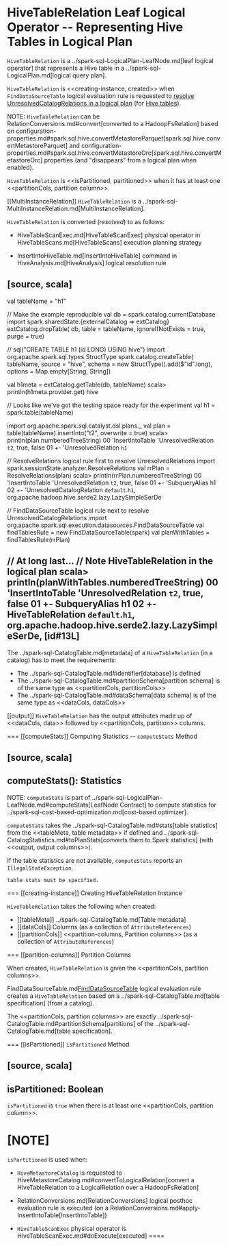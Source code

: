 # HiveTableRelation Leaf Logical Operator -- Representing Hive Tables in Logical Plan

`HiveTableRelation` is a ../spark-sql-LogicalPlan-LeafNode.md[leaf logical operator] that represents a Hive table in a ../spark-sql-LogicalPlan.md[logical query plan].

`HiveTableRelation` is <<creating-instance, created>> when `FindDataSourceTable` logical evaluation rule is requested to [resolve UnresolvedCatalogRelations in a logical plan](../logical-analysis-rules/FindDataSourceTable.md#apply) (for [Hive tables](../logical-analysis-rules/FindDataSourceTable.md#readHiveTable)).

NOTE: `HiveTableRelation` can be RelationConversions.md#convert[converted to a HadoopFsRelation] based on configuration-properties.md#spark.sql.hive.convertMetastoreParquet[spark.sql.hive.convertMetastoreParquet] and configuration-properties.md#spark.sql.hive.convertMetastoreOrc[spark.sql.hive.convertMetastoreOrc] properties (and "disappears" from a logical plan when enabled).

`HiveTableRelation` is <<isPartitioned, partitioned>> when it has at least one <<partitionCols, partition column>>.

[[MultiInstanceRelation]]
`HiveTableRelation` is a ../spark-sql-MultiInstanceRelation.md[MultiInstanceRelation].

`HiveTableRelation` is converted (_resolved_) to as follows:

* HiveTableScanExec.md[HiveTableScanExec] physical operator in HiveTableScans.md[HiveTableScans] execution planning strategy

* InsertIntoHiveTable.md[InsertIntoHiveTable] command in HiveAnalysis.md[HiveAnalysis] logical resolution rule

[source, scala]
----
val tableName = "h1"

// Make the example reproducible
val db = spark.catalog.currentDatabase
import spark.sharedState.{externalCatalog => extCatalog}
extCatalog.dropTable(
  db, table = tableName, ignoreIfNotExists = true, purge = true)

// sql("CREATE TABLE h1 (id LONG) USING hive")
import org.apache.spark.sql.types.StructType
spark.catalog.createTable(
  tableName,
  source = "hive",
  schema = new StructType().add($"id".long),
  options = Map.empty[String, String])

val h1meta = extCatalog.getTable(db, tableName)
scala> println(h1meta.provider.get)
hive

// Looks like we've got the testing space ready for the experiment
val h1 = spark.table(tableName)

import org.apache.spark.sql.catalyst.dsl.plans._
val plan = table(tableName).insertInto("t2", overwrite = true)
scala> println(plan.numberedTreeString)
00 'InsertIntoTable 'UnresolvedRelation `t2`, true, false
01 +- 'UnresolvedRelation `h1`

// ResolveRelations logical rule first to resolve UnresolvedRelations
import spark.sessionState.analyzer.ResolveRelations
val rrPlan = ResolveRelations(plan)
scala> println(rrPlan.numberedTreeString)
00 'InsertIntoTable 'UnresolvedRelation `t2`, true, false
01 +- 'SubqueryAlias h1
02    +- 'UnresolvedCatalogRelation `default`.`h1`, org.apache.hadoop.hive.serde2.lazy.LazySimpleSerDe

// FindDataSourceTable logical rule next to resolve UnresolvedCatalogRelations
import org.apache.spark.sql.execution.datasources.FindDataSourceTable
val findTablesRule = new FindDataSourceTable(spark)
val planWithTables = findTablesRule(rrPlan)

// At long last...
// Note HiveTableRelation in the logical plan
scala> println(planWithTables.numberedTreeString)
00 'InsertIntoTable 'UnresolvedRelation `t2`, true, false
01 +- SubqueryAlias h1
02    +- HiveTableRelation `default`.`h1`, org.apache.hadoop.hive.serde2.lazy.LazySimpleSerDe, [id#13L]
----

The ../spark-sql-CatalogTable.md[metadata] of a `HiveTableRelation` (in a catalog) has to meet the requirements:

* The ../spark-sql-CatalogTable.md#identifier[database] is defined
* The ../spark-sql-CatalogTable.md#partitionSchema[partition schema] is of the same type as <<partitionCols, partitionCols>>
* The ../spark-sql-CatalogTable.md#dataSchema[data schema] is of the same type as <<dataCols, dataCols>>

[[output]]
`HiveTableRelation` has the output attributes made up of <<dataCols, data>> followed by <<partitionCols, partition>> columns.

=== [[computeStats]] Computing Statistics -- `computeStats` Method

[source, scala]
----
computeStats(): Statistics
----

NOTE: `computeStats` is part of ../spark-sql-LogicalPlan-LeafNode.md#computeStats[LeafNode Contract] to compute statistics for ../spark-sql-cost-based-optimization.md[cost-based optimizer].

`computeStats` takes the ../spark-sql-CatalogTable.md#stats[table statistics] from the <<tableMeta, table metadata>> if defined and ../spark-sql-CatalogStatistics.md#toPlanStats[converts them to Spark statistics] (with <<output, output columns>>).

If the table statistics are not available, `computeStats` reports an `IllegalStateException`.

```
table stats must be specified.
```

=== [[creating-instance]] Creating HiveTableRelation Instance

`HiveTableRelation` takes the following when created:

* [[tableMeta]] ../spark-sql-CatalogTable.md[Table metadata]
* [[dataCols]] Columns (as a collection of `AttributeReferences`)
* [[partitionCols]] <<partition-columns, Partition columns>> (as a collection of `AttributeReferences`)

=== [[partition-columns]] Partition Columns

When created, `HiveTableRelation` is given the <<partitionCols, partition columns>>.

FindDataSourceTable.md[FindDataSourceTable](../logical-analysis-rules/FindDataSourceTable.md) logical evaluation rule creates a `HiveTableRelation` based on a ../spark-sql-CatalogTable.md[table specification] (from a catalog).

The <<partitionCols, partition columns>> are exactly ../spark-sql-CatalogTable.md#partitionSchema[partitions] of the ../spark-sql-CatalogTable.md[table specification].

=== [[isPartitioned]] `isPartitioned` Method

[source, scala]
----
isPartitioned: Boolean
----

`isPartitioned` is `true` when there is at least one <<partitionCols, partition column>>.

[NOTE]
====
`isPartitioned` is used when:

* `HiveMetastoreCatalog` is requested to HiveMetastoreCatalog.md#convertToLogicalRelation[convert a HiveTableRelation to a LogicalRelation over a HadoopFsRelation]

* RelationConversions.md[RelationConversions] logical posthoc evaluation rule is executed (on a RelationConversions.md#apply-InsertIntoTable[InsertIntoTable])

* `HiveTableScanExec` physical operator is HiveTableScanExec.md#doExecute[executed]
====
